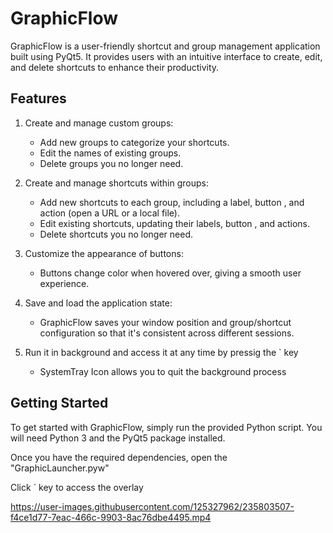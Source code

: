 # GraphicFlow

GraphicFlow is a  user-friendly shortcut and group management application built using PyQt5. It provides users with an intuitive interface to create, edit, and delete shortcuts to enhance their productivity.

## Features

1. Create and manage custom groups:
   - Add new groups to categorize your shortcuts.
   - Edit the names of existing groups.
   - Delete groups you no longer need.

2. Create and manage shortcuts within groups:
   - Add new shortcuts to each group, including a label, button , and action (open a URL or a local file).
   - Edit existing shortcuts, updating their labels, button , and actions.
   - Delete shortcuts you no longer need.

3. Customize the appearance of buttons:
   - Buttons change color when hovered over, giving a smooth user experience.

4. Save and load the application state:
   - GraphicFlow saves your window position and group/shortcut configuration so that it's consistent across different sessions.

5. Run it in background and access it at any time by pressig the ` key
   - SystemTray Icon allows you to quit the background process

## Getting Started

To get started with GraphicFlow, simply run the provided Python script. You will need Python 3 and the PyQt5 package installed.

Once you have the required dependencies, open the "GraphicLauncher.pyw"

Click ` key to access the overlay



https://user-images.githubusercontent.com/125327962/235803507-f4ce1d77-7eac-466c-9903-8ac76dbe4495.mp4

